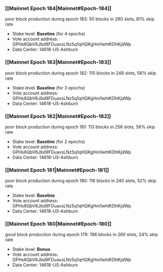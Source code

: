 ### [[Mainnet Epoch 184|Mainnet#Epoch-184]]
poor block production during epoch 183: 50 blocks in 260 slots, 81% skip rate 
* Stake level: **Baseline** (for 4 epochs)
* Vote account address: GPHs6QbV6Jbd9FDuaxsLNz5q1qHQKgHm1whtKDhKjdWp
* Data Center: 14618-US-Ashburn
### [[Mainnet Epoch 183|Mainnet#Epoch-183]]
poor block production during epoch 182: 110 blocks in 248 slots, 56% skip rate 
* Stake level: **Baseline** (for 3 epochs)
* Vote account address: GPHs6QbV6Jbd9FDuaxsLNz5q1qHQKgHm1whtKDhKjdWp
* Data Center: 14618-US-Ashburn
### [[Mainnet Epoch 182|Mainnet#Epoch-182]]
poor block production during epoch 181: 113 blocks in 256 slots, 56% skip rate 
* Stake level: **Baseline** (for 2 epochs)
* Vote account address: GPHs6QbV6Jbd9FDuaxsLNz5q1qHQKgHm1whtKDhKjdWp
* Data Center: 14618-US-Ashburn
### [[Mainnet Epoch 181|Mainnet#Epoch-181]]
poor block production during epoch 180: 116 blocks in 240 slots, 52% skip rate 
* Stake level: **Baseline**
* Vote account address: GPHs6QbV6Jbd9FDuaxsLNz5q1qHQKgHm1whtKDhKjdWp
* Data Center: 14618-US-Ashburn
### [[Mainnet Epoch 180|Mainnet#Epoch-180]]
good block production during epoch 179: 198 blocks in 260 slots, 24% skip rate
* Stake level: **Bonus**
* Vote account address: GPHs6QbV6Jbd9FDuaxsLNz5q1qHQKgHm1whtKDhKjdWp
* Data Center: 14618-US-Ashburn